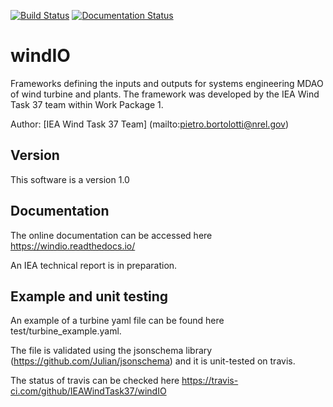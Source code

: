 [![Build Status](https://travis-ci.com/IEAWindTask37/windIO.svg?branch=master)](https://travis-ci.com/IEAWindTask37/windIO)
[![Documentation Status](https://readthedocs.org/projects/windio/badge/?version=latest)](https://windio.readthedocs.io/en/latest/)

# windIO

Frameworks defining the inputs and outputs for systems engineering MDAO of wind turbine and plants. The framework was developed by the IEA Wind Task 37 team within Work Package 1.

Author: [IEA Wind Task 37 Team] (mailto:pietro.bortolotti@nrel.gov)

## Version

This software is a version 1.0

## Documentation

The online documentation can be accessed here <https://windio.readthedocs.io/>

An IEA technical report is in preparation.

## Example and unit testing

An example of a turbine yaml file can be found here test/turbine_example.yaml.

The file is validated using the jsonschema library (https://github.com/Julian/jsonschema) and it is unit-tested on travis. 

The status of travis can be checked here https://travis-ci.com/github/IEAWindTask37/windIO

